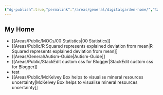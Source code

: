 ```yaml
---
{"dg-publish":true,"permalink":"/areas/general/digitalgarden-home/","tags":["gardenEntry"]}
---
```



## My Home
- [[Areas/Public/MOCs/00 Statistics\|00 Statistics]]
- [[Areas/Public/R Squared represents explained deviation from mean\|R Squared represents explained deviation from mean]]
- [[Areas/General/Autism-Guide\|Autism-Guide]]
- [[Areas/Public/StackEdit custom css for Blogger\|StackEdit custom css for Blogger]]
- test
- [[Areas/Public/McKelvey Box helps to visualise mineral resources uncertainty\|McKelvey Box helps to visualise mineral resources uncertainty]]